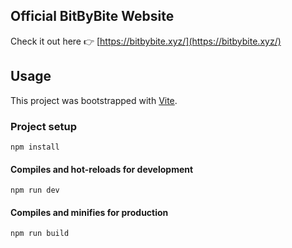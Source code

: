 ## Official BitByBite Website

Check it out here 👉️ [https://bitbybite.xyz/](https://bitbybite.xyz/)

## Usage

This project was bootstrapped with [Vite](https://vitejs.dev/).

### Project setup
```
npm install
```

#### Compiles and hot-reloads for development
```
npm run dev
```

#### Compiles and minifies for production
```
npm run build
```
